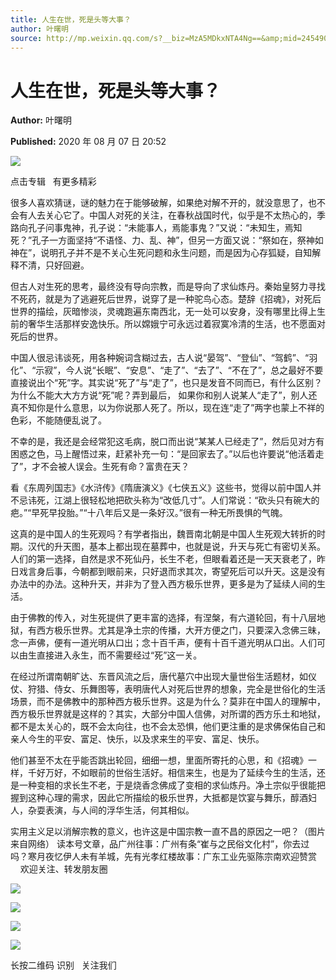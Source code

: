 ```yaml
---
title: 人生在世，死是头等大事？
author: 叶曙明
source: http://mp.weixin.qq.com/s?__biz=MzA5MDkxNTA4Ng==&amp;mid=2454909836&amp;idx=1&amp;sn=97b4c7b71a894915df3e59c00af94b33&amp;chksm=87a23bedb0d5b2fb533e6aab81cc48406c0f4d9098de8d6b2bfd17a78122f5e534ba244ae676#rd
---
```


# 人生在世，死是头等大事？

**Author:** 叶曙明

**Published:** 2020 年 08 月 07 日 20:52

![](https://mmbiz.qpic.cn/mmbiz_gif/Ljib4So7yuWiatGiapD46vqo7m44T8eaq8ibBdQ4X4vb5IjbXPz1oqBTMviaFP6jIJyQee86FMQ2piadtP4aLUjhJk5g/640?wx_fmt=gif)

点击专辑   有更多精彩

很多人喜欢猜谜，谜的魅力在于能够破解，如果绝对解不开的，就没意思了，也不会有人去关心它了。中国人对死的关注，在春秋战国时代，似乎是不太热心的，季路向孔子问事鬼神，孔子说：“未能事人，焉能事鬼？”又说：“未知生，焉知死？”孔子一方面坚持“不语怪、力、乱、神”，但另一方面又说：“祭如在，祭神如神在”，说明孔子并不是不关心生死问题和永生问题，而是因为心存狐疑，自知解释不清，只好回避。

但古人对生死的思考，最终没有导向宗教，而是导向了求仙炼丹。秦始皇努力寻找不死药，就是为了逃避死后世界，说穿了是一种驼鸟心态。楚辞《招魂》，对死后世界的描绘，灰暗惨淡，灵魂跑遍东南西北，无一处可以安身，没有哪里比得上生前的奢华生活那样安逸快乐。所以嫦娥宁可永远过着寂寞冷清的生活，也不愿面对死后的世界。

中国人很忌讳谈死，用各种婉词含糊过去，古人说“晏驾”、“登仙”、“驾鹤”、“羽化”、“示寂”，今人说“长眠”、“安息”、“走了”、“去了”、“不在了”，总之最好不要直接说出个“死”字。其实说“死了”与“走了”，也只是发音不同而已，有什么区别？为什么不能大大方方说“死”呢？弄到最后， 如果你和别人说某人“走了”，别人还真不知你是什么意思，以为你说那人死了。所以，现在连“走了”两字也蒙上不祥的色彩，不能随便乱说了。

不幸的是，我还是会经常犯这毛病，脱口而出说“某某人已经走了”，然后见对方有困惑之色，马上醒悟过来，赶紧补充一句：“是回家去了。”以后也许要说“他活着走了”，才不会被人误会。生死有命？富贵在天？

看《东周列国志》《水浒传》《隋唐演义》《七侠五义》这些书，觉得以前中国人并不忌讳死，江湖上很轻松地把砍头称为“改低几寸”。人们常说：“砍头只有碗大的疤。”“早死早投胎。”“十八年后又是一条好汉。”很有一种无所畏惧的气魄。

这真的是中国人的生死观吗？有学者指出，魏晋南北朝是中国人生死观大转折的时期。汉代的升天图，基本上都出现在墓葬中，也就是说，升天与死亡有密切关系。人们的第一选择，自然是求不死仙丹，长生不老，但眼看着还是一天天衰老了，昨日戏言身后事，今朝都到眼前来，只好退而求其次，寄望死后可以升天。这是没有办法中的办法。这种升天，并非为了登入西方极乐世界，更多是为了延续人间的生活。

由于佛教的传入，对生死提供了更丰富的选择，有涅槃，有六道轮回，有十八层地狱，有西方极乐世界。尤其是净土宗的传播，大开方便之门，只要深入念佛三昧，念一声佛，便有一道光明从口出；念十百千声，便有十百千道光明从口出。人们可以由生直接进入永生，而不需要经过“死”这一关。

在经过所谓南朝旷达、东晋风流之后，唐代墓穴中出现大量世俗生活题材，如仪仗、狩猎、侍女、乐舞图等，表明唐代人对死后世界的想象，完全是世俗化的生活场景，而不是佛教中的那种西方极乐世界。这是为什么？莫非在中国人的理解中，西方极乐世界就是这样的？其实，大部分中国人信佛，对所谓的西方乐土和地狱，都不是太关心的，既不会太向往，也不会太恐惧，他们更注重的是求佛保佑自己和亲人今生的平安、富足、快乐，以及求来生的平安、富足、快乐。

他们甚至不太在乎能否跳出轮回，细细一想，里面所寄托的心思，和《招魂》一样，千好万好，不如眼前的世俗生活好。相信来生，也是为了延续今生的生活，还是一种变相的求长生不老，于是烧香念佛成了变相的求仙炼丹。净土宗似乎很能把握到这种心理的需求，因此它所描绘的极乐世界，大抵都是饮宴与舞乐，醇酒妇人，杂耍表演，与人间的浮华生活，何其相似。

实用主义足以消解宗教的意义，也许这是中国宗教一直不昌的原因之一吧？（图片来自网络） 读本号文章，品广州往事：广州有条“崔与之民俗文化村”，你去过吗？寒月夜忆伊人未有羊城，先有光孝红楼故事：广东工业先驱陈宗南欢迎赞赏       欢迎关注、转发朋友圈

![](https://mmbiz.qpic.cn/mmbiz_jpg/PJWG74pLsMZBQ9fvQxq5TtCxVKZgsn0QdXKxQOBvBOIh8icT0iaydr9WHvbjjwKCQCXTwiajvAibkeRFCLHrJHCVAA/640)

![](https://mmbiz.qpic.cn/mmbiz_jpg/PJWG74pLsMZBQ9fvQxq5TtCxVKZgsn0Qk1uwBb2E54ZLybStFas7lYxqwRsgibldsFIP12eKaSXU6QnruqAlFxg/640)

![](https://mmbiz.qpic.cn/mmbiz_jpg/PJWG74pLsMZBQ9fvQxq5TtCxVKZgsn0QLHHW8j8VrgEmhiauC2nuFMcgBB8XBvstDe2aCGwTFpsCD3BaClqcrBQ/640)

![](https://mmbiz.qpic.cn/mmbiz_jpg/PJWG74pLsMaozLudXOzRblBbJLge0Cicrs08tBnq19cGoN0iacXkFnwOiaiaricDicxGzQZsSSZJMHYB9G7FUAlqCzvw/640)

长按二维码 识别   关注我们
